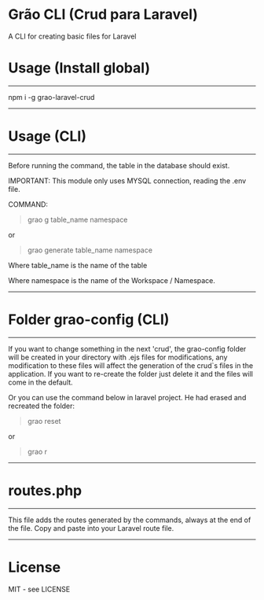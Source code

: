 # Grão CLI (Crud para Laravel)

A CLI for creating basic files for Laravel

# Usage (Install global) 

----------------------------------------------------

npm i -g grao-laravel-crud

----------------------------------------------------

# Usage (CLI)
----------------------------------------------------

Before running the command, the table in the database should exist.

IMPORTANT: This module only uses MYSQL connection, reading the .env file.

COMMAND:
> grao g table_name namespace 

or 

> grao generate table_name namespace

Where table_name is the name of the table

Where namespace is the name of the Workspace / Namespace.

----------------------------------------------------

# Folder grao-config (CLI)

----------------------------------------------------

If you want to change something in the next 'crud',
the grao-config folder will be created in your directory with .ejs files for modifications,
any modification to these files will affect the generation of the crud`s files in the application. 
If you want to re-create the folder just delete it and the files will come in the default.

Or you can use the command below in laravel project. 
He had erased and recreated the folder:

> grao reset

or 

> grao r


----------------------------------------------------

# routes.php 

----------------------------------------------------

This file adds the routes generated by the commands, always at the end of the file. 
Copy and paste into your Laravel route file.


----------------------------------------------------
# License

MIT - see LICENSE

